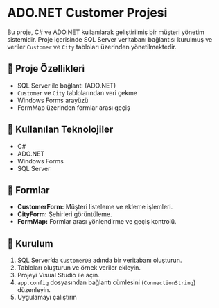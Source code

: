 # ADO.NET Customer Projesi

Bu proje, C# ve ADO.NET kullanılarak geliştirilmiş bir müşteri yönetim sistemidir. Proje içerisinde SQL Server veritabanı bağlantısı kurulmuş ve veriler `Customer` ve `City` tabloları üzerinden yönetilmektedir.

## 📁 Proje Özellikleri

- SQL Server ile bağlantı (ADO.NET)
- `Customer` ve `City` tablolarından veri çekme
- Windows Forms arayüzü
- FormMap üzerinden formlar arası geçiş

## 🧱 Kullanılan Teknolojiler

- C#
- ADO.NET
- Windows Forms
- SQL Server

## 🧭 Formlar

- **CustomerForm:** Müşteri listeleme ve ekleme işlemleri.
- **CityForm:** Şehirleri görüntüleme.
- **FormMap:** Formlar arası yönlendirme ve geçiş kontrolü.

## 🔧 Kurulum

1. SQL Server’da `CustomerDB` adında bir veritabanı oluşturun.
2. Tabloları oluşturun ve örnek veriler ekleyin.
3. Projeyi Visual Studio ile açın.
4. `app.config` dosyasından bağlantı cümlesini (`ConnectionString`) düzenleyin.
5. Uygulamayı çalıştırın
